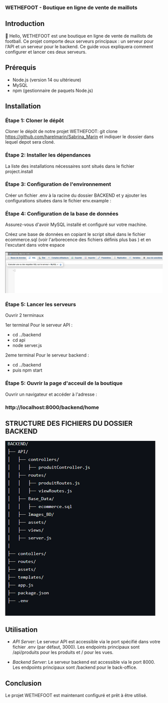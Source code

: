 ### WETHEFOOT - Boutique en ligne de vente de maillots

## Introduction
👋 Hello,
WETHEFOOT est une boutique en ligne de vente de maillots de football. Ce projet comporte deux serveurs principaux : un serveur pour l'API et un serveur pour le backend. Ce guide vous expliquera comment configurer et lancer ces deux serveurs.

## Prérequis

- Node.js (version 14 ou ultérieure)
- MySQL
- npm (gestionnaire de paquets Node.js)

## Installation

### Étape 1: Cloner le dépôt

Cloner le dépôt de notre projet WETHEFOOT:
git clone https://github.com/harelmarin/Sabrina_Marin
et indiquer le dossier dans lequel depot sera cloné.

### Étape 2: Installer les dépendances
La liste des installations nécessaires sont situés dans le fichier project.install


### Étape 3: Configuration de l'environnement

Créer un fichier .env à la racine du dossier BACKEND  et y ajouter les configurations situées dans le fichier env.example :



### Étape 4: Configuration de la base de données

Assurez-vous d'avoir MySQL installé et configuré sur votre machine.

Créez une base de données  en copiant le script situé dans le fichier ecommerce.sql (voir l'arborecence des fichiers définis plus bas ) et en l'excutant dans votre espace 

![alt text](image.png)
### Étape 5: Lancer les serveurs
Ouvrir 2 terminaux 

1er terminal Pour le serveur API :
- cd ../backend
- cd api
- node server.js


2eme terminal Pour le serveur backend :
- cd ../backend
- puis npm start 

### Étape 5: Ouvrir la page d'acceuil de la boutique
Ouvrir un navigateur et accéder à l'adresse : 
### http://localhost:8000/backend/home


## STRUCTURE DES FICHIERS DU DOSSIER BACKEND
![alt text](image-1.png)

## Utilisation

- *API Server*: Le serveur API est accessible via le port spécifié dans votre fichier .env (par défaut, 3000). 
Les endpoints principaux sont /api/produits pour les produits et / pour les vues.

- *Backend Server*: Le serveur backend est accessible via le port 8000. Les endpoints principaux sont /backend pour le back-office.

## Conclusion

Le projet WETHEFOOT est maintenant configuré et prêt à être utilisé.
